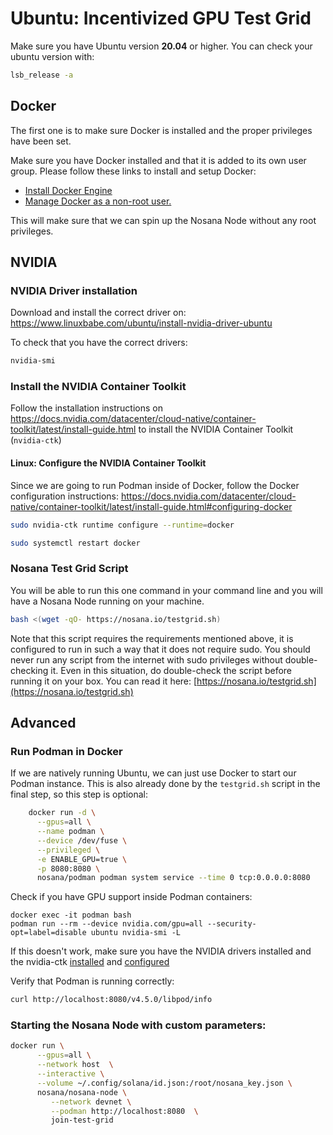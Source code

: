 # Ubuntu: Incentivized GPU Test Grid
Make sure you have Ubuntu version **20.04** or higher. You can check your ubuntu version with:

```bash
lsb_release -a
```
## Docker
The first one is to make sure Docker is installed and the proper privileges have been set.

Make sure you have Docker installed and that it is added to its own user group. Please follow these links to install and setup Docker:

- [Install Docker Engine](https://docs.docker.com/engine/install/)
- [Manage Docker as a non-root user.](https://docs.docker.com/engine/install/linux-postinstall/#manage-docker-as-a-non-root-user)

This will make sure that we can spin up the Nosana Node without any root privileges.

## NVIDIA
### NVIDIA Driver installation
Download and install the correct driver on: https://www.linuxbabe.com/ubuntu/install-nvidia-driver-ubuntu

To check that you have the correct drivers:
```bash
nvidia-smi
```

### Install the NVIDIA Container Toolkit
Follow the installation instructions on https://docs.nvidia.com/datacenter/cloud-native/container-toolkit/latest/install-guide.html to install the NVIDIA Container Toolkit (`nvidia-ctk`)

#### Linux: Configure the NVIDIA Container Toolkit
Since we are going to run Podman inside of Docker, follow the Docker configuration instructions:
https://docs.nvidia.com/datacenter/cloud-native/container-toolkit/latest/install-guide.html#configuring-docker

```bash
sudo nvidia-ctk runtime configure --runtime=docker
```
```bash
sudo systemctl restart docker
```

### Nosana Test Grid Script
You will be able to run this one command in your command line and you will have a Nosana Node running on your machine.

```bash
bash <(wget -qO- https://nosana.io/testgrid.sh)
```

Note that this script requires the requirements mentioned above, it is configured to run in such a way that it does not require sudo.
You should never run any script from the internet with sudo privileges without double-checking it.
Even in this situation, do double-check the script before running it on your box.
You can read it here: [https://nosana.io/testgrid.sh](https://nosana.io/testgrid.sh)

## Advanced
### Run Podman in Docker
If we are natively running Ubuntu, we can just use Docker to start our Podman instance. This is also already done by the `testgrid.sh` script in the final step, so this step is optional:
```bash 
    docker run -d \
      --gpus=all \
      --name podman \
      --device /dev/fuse \
      --privileged \
      -e ENABLE_GPU=true \
      -p 8080:8080 \
      nosana/podman podman system service --time 0 tcp:0.0.0.0:8080
```

Check if you have GPU support inside Podman containers:
```
docker exec -it podman bash
podman run --rm --device nvidia.com/gpu=all --security-opt=label=disable ubuntu nvidia-smi -L
```
If this doesn't work, make sure you have the NVIDIA drivers installed and the nvidia-ctk [installed](https://docs.nvidia.com/datacenter/cloud-native/container-toolkit/latest/install-guide.html) and [configured](https://docs.nvidia.com/datacenter/cloud-native/container-toolkit/latest/install-guide.html#configuring-docker)

Verify that Podman is running correctly:
```bash
curl http://localhost:8080/v4.5.0/libpod/info
```

### Starting the Nosana Node with custom parameters:
```bash
docker run \
      --gpus=all \
      --network host  \
      --interactive \
      --volume ~/.config/solana/id.json:/root/nosana_key.json \
      nosana/nosana-node \
         --network devnet \
         --podman http://localhost:8080  \
         join-test-grid
```         

